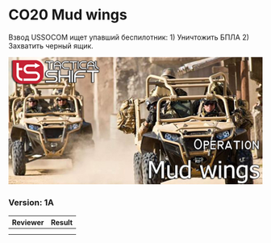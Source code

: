 ﻿# CO20 Mud wings
Взвод USSOCOM ищет упавший беспилотник: 1) Уничтожить БПЛА 2) Захватить черный ящик.

<img src='https://raw.githubusercontent.com/rempopo/CO20_Mud_wings.ProvingGrounds_PMC/main/overview.jpg' />	

### Version: 1A


| Reviewer | Result |
| ------------ | ------------- |
|  |  |
|  |  |
